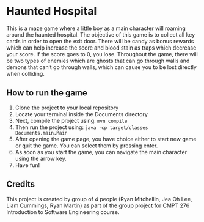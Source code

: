 # Haunted Hospital
This is a maze game where a little boy as a main character will roaming around the haunted hospital. The objective of this game is to collect all key cards in order to open the exit door. There will be candy as bonus rewards which can help increase the score and blood stain as traps which decrease your score. If the score goes to 0, you lose. Throughout the game, there will be two types of enemies which are ghosts that can go through walls and demons that can’t go through walls, which can cause you to be lost directly when colliding. 

## How to run the game
1. Clone the project to your local repository
2. Locate your terminal inside the Documents directory
2. Next, compile the project using: ```mvn compile```
3. Then run the project using: ```java -cp target/classes Documents.main.Main```
4. After opening the game page, you have choice either to start new game or quit the game. You can select them by pressing enter.
5. As soon as you start the game, you can navigate the main character using the arrow key.
6. Have fun!

## Credits
This project is created by group of 4 people (Ryan Mitchellin, Jea Oh Lee, Liam Cummings, Ryan Martin) as part of the group project for CMPT 276 Introduction to Software Engineering course.
